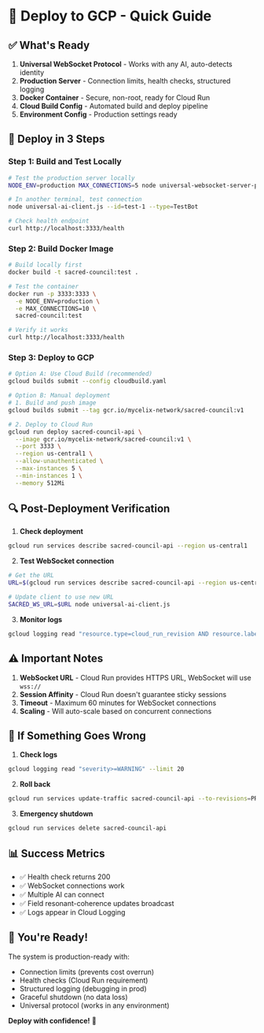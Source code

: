 # 🚀 Deploy to GCP - Quick Guide

## ✅ What's Ready

1. **Universal WebSocket Protocol** - Works with any AI, auto-detects identity
2. **Production Server** - Connection limits, health checks, structured logging
3. **Docker Container** - Secure, non-root, ready for Cloud Run
4. **Cloud Build Config** - Automated build and deploy pipeline
5. **Environment Config** - Production settings ready

## 🎯 Deploy in 3 Steps

### Step 1: Build and Test Locally
```bash
# Test the production server locally
NODE_ENV=production MAX_CONNECTIONS=5 node universal-websocket-server-prod.js

# In another terminal, test connection
node universal-ai-client.js --id=test-1 --type=TestBot

# Check health endpoint
curl http://localhost:3333/health
```

### Step 2: Build Docker Image
```bash
# Build locally first
docker build -t sacred-council:test .

# Test the container
docker run -p 3333:3333 \
  -e NODE_ENV=production \
  -e MAX_CONNECTIONS=10 \
  sacred-council:test

# Verify it works
curl http://localhost:3333/health
```

### Step 3: Deploy to GCP
```bash
# Option A: Use Cloud Build (recommended)
gcloud builds submit --config cloudbuild.yaml

# Option B: Manual deployment
# 1. Build and push image
gcloud builds submit --tag gcr.io/mycelix-network/sacred-council:v1

# 2. Deploy to Cloud Run
gcloud run deploy sacred-council-api \
  --image gcr.io/mycelix-network/sacred-council:v1 \
  --port 3333 \
  --region us-central1 \
  --allow-unauthenticated \
  --max-instances 5 \
  --min-instances 1 \
  --memory 512Mi
```

## 🔍 Post-Deployment Verification

1. **Check deployment**
```bash
gcloud run services describe sacred-council-api --region us-central1
```

2. **Test WebSocket connection**
```bash
# Get the URL
URL=$(gcloud run services describe sacred-council-api --region us-central1 --format 'value(status.url)')

# Update client to use new URL
SACRED_WS_URL=$URL node universal-ai-client.js
```

3. **Monitor logs**
```bash
gcloud logging read "resource.type=cloud_run_revision AND resource.labels.service_name=sacred-council-api" --limit 50
```

## ⚠️ Important Notes

1. **WebSocket URL** - Cloud Run provides HTTPS URL, WebSocket will use `wss://`
2. **Session Affinity** - Cloud Run doesn't guarantee sticky sessions
3. **Timeout** - Maximum 60 minutes for WebSocket connections
4. **Scaling** - Will auto-scale based on concurrent connections

## 🚨 If Something Goes Wrong

1. **Check logs**
```bash
gcloud logging read "severity>=WARNING" --limit 20
```

2. **Roll back**
```bash
gcloud run services update-traffic sacred-council-api --to-revisions=PREVIOUS=100
```

3. **Emergency shutdown**
```bash
gcloud run services delete sacred-council-api
```

## 📊 Success Metrics

- ✅ Health check returns 200
- ✅ WebSocket connections work
- ✅ Multiple AI can connect
- ✅ Field resonant-coherence updates broadcast
- ✅ Logs appear in Cloud Logging

## 🎉 You're Ready!

The system is production-ready with:
- Connection limits (prevents cost overrun)
- Health checks (Cloud Run requirement)
- Structured logging (debugging in prod)
- Graceful shutdown (no data loss)
- Universal protocol (works in any environment)

**Deploy with confidence!** 🚀